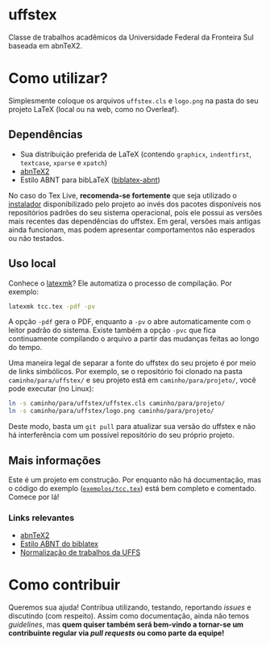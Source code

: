 # uffstex

Classe de trabalhos acadêmicos da Universidade Federal da Fronteira Sul baseada em abnTeX2.

# Como utilizar?

Simplesmente coloque os arquivos `uffstex.cls` e `logo.png` na pasta do seu projeto LaTeX (local ou na web, como no Overleaf).

## Dependências

- Sua distribuição preferida de LaTeX (contendo `graphicx`, `indentfirst`, `textcase`, `xparse` e `xpatch`)
- [abnTeX2](https://ctan.org/pkg/abntex2)
- Estilo ABNT para bibLaTeX ([biblatex-abnt](https://ctan.org/pkg/biblatex-abnt))

No caso do Tex Live, **recomenda-se fortemente** que seja utilizado o [instalador](https://www.tug.org/texlive/acquire-netinstall.html) disponibilizado pelo projeto ao invés dos pacotes disponíveis nos repositórios padrões do seu sistema operacional, pois ele possui as versões mais recentes das dependências do uffstex. Em geral, versões mais antigas ainda funcionam, mas podem apresentar comportamentos não esperados ou não testados.

## Uso local

Conhece o [latexmk](http://personal.psu.edu/jcc8/software/latexmk/)? Ele automatiza o processo de compilação. Por exemplo:

```sh
latexmk tcc.tex -pdf -pv
```

A opção `-pdf` gera o PDF, enquanto a `-pv` o abre automaticamente com o leitor padrão do sistema. Existe também a opção `-pvc` que fica continuamente compilando o arquivo a partir das mudanças feitas ao longo do tempo.

Uma maneira legal de separar a fonte do uffstex do seu projeto é por meio de links simbólicos. Por exemplo, se o repositório foi clonado na pasta `caminho/para/uffstex/` e seu projeto está em `caminho/para/projeto/`, você pode executar (no Linux):

```sh
ln -s caminho/para/uffstex/uffstex.cls caminho/para/projeto/
ln -s caminho/para/uffstex/logo.png caminho/para/projeto/
```

Deste modo, basta um `git pull` para atualizar sua versão do uffstex e não há interferência com um possível repositório do seu próprio projeto.

## Mais informações

Este é um projeto em construção. Por enquanto não há documentação, mas o código do exemplo ([`exemplos/tcc.tex`](exemplos/tcc.tex)) está bem completo e comentado. Comece por lá!

### Links relevantes

- [abnTeX2](https://github.com/abntex/abntex2/)
- [Estilo ABNT do biblatex](https://github.com/abntex/biblatex-abnt)
- [Normalização de trabalhos da UFFS](https://www.uffs.edu.br/campi/chapeco/biblioteca/normalizacao-de-trabalhos)

# Como contribuir

Queremos sua ajuda! Contribua utilizando, testando, reportando *issues* e discutindo (com respeito). Assim como documentação, ainda não temos *guidelines*, mas **quem quiser também será bem-vindo a tornar-se um contribuinte regular via *pull requests* ou como parte da equipe!**
